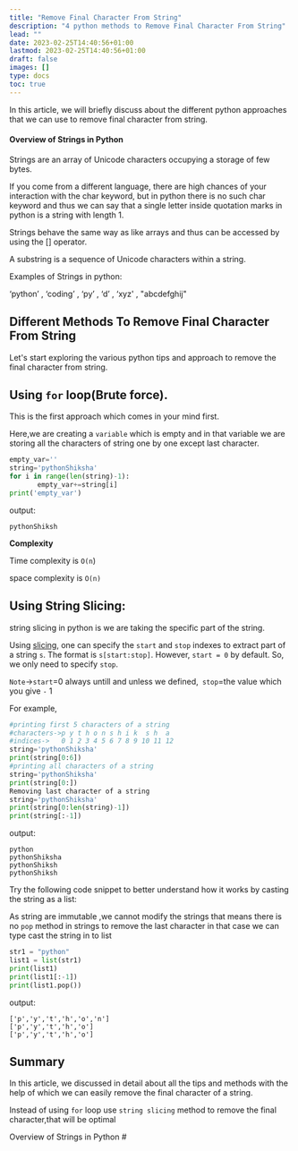 ```yaml
---
title: "Remove Final Character From String"
description: "4 python methods to Remove Final Character From String"
lead: ""
date: 2023-02-25T14:40:56+01:00
lastmod: 2023-02-25T14:40:56+01:00
draft: false
images: []
type: docs
toc: true
---
```

In this article, we will briefly discuss about the different python approaches that we can use to remove final character from string.

#### Overview of Strings in Python

Strings are an array of Unicode characters occupying a storage of few bytes.

If you come from a different language, there are high chances of your interaction with the char keyword, but in python there is no such char keyword and thus we can say that a single letter inside quotation marks in python is a string with length 1.

Strings behave the same way as like arrays and thus can be accessed by using the [] operator.

A substring is a sequence of Unicode characters within a string.

Examples of Strings in python:

‘python’ , ‘coding’ , ‘py’ , ‘d’ , ‘xyz'  ,  "abcdefghij"

## Different Methods To Remove Final Character From String

Let's start exploring the various python tips and approach to remove the final character from string.

## **Using `for` loop(Brute force).**

This is the first approach which comes in your mind first.

Here,we are creating a `variable` which is empty and in that variable we are storing all the characters of string one by one except last character.

```python
empty_var=''
string='pythonShiksha'
for i in range(len(string)-1):
       empty_var+=string[i]
print('empty_var')
```

output:

```
pythonShiksh
```

**Complexity**

Time complexity is `O(n`)

space complexity is `O(n)`

## Using String Slicing:

string slicing in python is we are taking the specific part of the string.

Using [slicing](https://stackoverflow.com/questions/509211/understanding-slicing), one can specify the `start` and `stop` indexes to extract part of a string `s`. The format is `s[start:stop]`. However, `start = 0` by default. So, we only need to specify `stop`.

`Note`->`start`=0 always untill and unless we defined,` stop`=the value which you give `-` 1

For example,

```python
#printing first 5 characters of a string
#characters->p y t h o n s h i k  s h  a
#indices->   0 1 2 3 4 5 6 7 8 9 10 11 12
string='pythonShiksha'
print(string[0:6])
#printing all characters of a string
string='pythonShiksha'
print(string[0:])
Removing last character of a string
string='pythonShiksha'
print(string[0:len(string)-1])
print(string[:-1])


```

output:

```
python
pythonShiksha
pythonShiksh
pythonShiksh
```

Try the following code snippet to better understand how it works by casting the string as a list:

As string are immutable ,we cannot modify the strings that means there is no `pop` method in strings to remove the last character in that case we can type cast the string in to list

```python
str1 = "python"
list1 = list(str1)
print(list1)
print(list1[:-1])
print(list1.pop())
```

output:

```
['p','y','t','h','o','n']
['p','y','t','h','o']
['p','y','t','h','o']

```

## Summary

In this article, we discussed in detail about all the tips and methods with the help of which we can easily remove the final character of a string.

Instead of using `for` loop use `string slicing` method to remove the final character,that will be optimal

Overview of Strings in Python #
